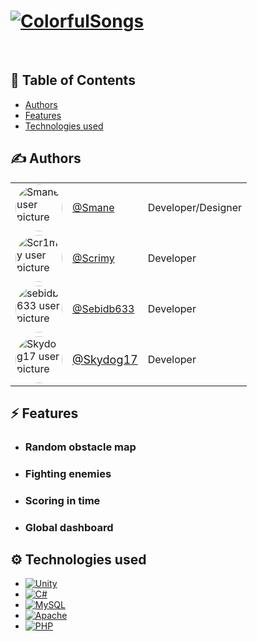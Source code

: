 # [![ColorfulSongs][logo]](https://i.imgur.com/LRASFB9.png)

>

<br>

## 📑 Table of Contents
- [Authors](#%EF%B8%8F-authors)
- [Features](#-features)
- [Technologies used](#%EF%B8%8F-technologies-used)

## ✍️ Authors

|      |      |      |
|------|------|------|
| <a href="https://github.com/smanedn"><img src="https://github.com/smanedn.png" alt="Smane user picture" style="border-radius: 50%; width: 75px; height: 75px;"></a> | [@Smane](https://github.com/smanedn) | Developer/Designer |
| <a href="https://github.com/scr1my"><img src="https://github.com/scr1my.png" alt="Scr1my user picture" style="border-radius: 50%; width: 75px; height: 75px;"></a> | [@Scrimy](https://github.com/Scr1my) |Developer |
| <a href="https://github.com/sebidb633"><img src="https://github.com/sebidb633.png" alt="sebidb633 user picture" style="border-radius: 50%; width: 75px; height: 75px;"></a> | [@Sebidb633](https://github.com/sebidb633) | Developer |
| <a href="https://github.com/Skydog17"><img src="https://github.com/Skydog17.png" alt="Skydog17 user picture" style="border-radius: 50%; width: 75px; height: 75px;"></a> | <span style="font-size: 18px;">[@Skydog17](https://github.com/Skydog17)</spam> | Developer |


## ⚡ Features

- ### Random obstacle map
- ### Fighting enemies 
- ### Scoring in time
- ### Global dashboard

## ⚙️ Technologies used
* [![Unity][Unity]][Unity-URL]
* [![C#][C#]][C#-URL]
* [![MySQL][MySQL]][MySQL-URL]
* [![Apache][Apache]][Apache-URL]
* [![PHP][PHP]][PHP-URL]



[logo]: https://i.imgur.com/LRASFB9.png

[Unity]: https://img.shields.io/badge/Unity-555555?style=for-the-badge&logo=Unity&logoColor=white
[Unity-URL]: https://unity.com/

[C#]: https://img.shields.io/badge/C%23-a179dc?style=for-the-badge&logo=c#&logoColor=white
[C#-URL]: https://dotnet.microsoft.com/it-it/languages/csharp

[MySQL]: https://img.shields.io/badge/MySQL-00618c?style=for-the-badge&logo=MySQL&logoColor=white
[MySQL-URL]: https://www.mysql.com

[Apache]: https://img.shields.io/badge/Apache-dc442c?style=for-the-badge&logo=Apache&logoColor=white
[Apache-URL]: https://httpd.apache.org/

[PHP]: https://img.shields.io/badge/PHP-777bb3?style=for-the-badge&logo=php&logoColor=white
[PHP-URL]: https://www.php.net